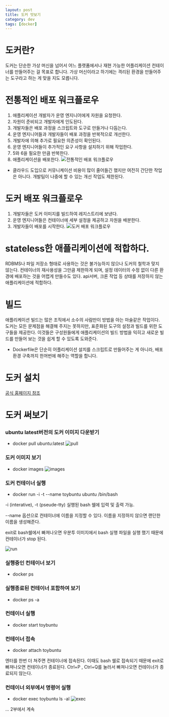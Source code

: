 ```yaml
---
layout: post
title: 도커 맛보기  
category: dev
tags: [docker]
---
```


# 도커란?
도커는 단순한 가상 머신을 넘어서 어느 플랫폼에서나 재현 가능한 어플리케이션 컨테이너를 만들어주는 걸 목표로 합니다. 
가상 머신이라고 하기에는 격리된 환경을 만들어주는 도구라고 하는 게 맞을 지도 모릅니다.

# 전통적인 배포 워크플로우
1. 애플리케이션 개발자가 운영 엔지니어에게 자원을 요청한다.
2. 자원이 준비되고 개발자에게 인도된다.
3. 개발자들은 배포 과정을 스크립트와 도구로 만들거나 다듬는다.
4. 운영 엔지니어들과 개발자들이 배포 과정을 반복적으로 개선한다.
5. 개발자에 의해 추가로 필요한 의존성이 확인된다.
6. 운영 엔지니어들이 추가적인 요구 사항을 설치하기 위해 작업한다.
7. 5와 6을 필요한 만큼 반복한다.
8. 애플리케이션을 배포한다.
![전통적인 배포 워크플로우](/public/img/deploy_workfolw.png)

* 클라우드 도입으로 커뮤니케이션 비용이 많이 줄어들긴 했지만 여전히 간단한 작업은 아니다.
개발팀이 나중에 할 수 있는 개선 작업도 제한된다. 

# 도커 배포 워크플로우
1. 개발자들은 도커 이미지를 빌드하여 레지스트리에 보낸다.
2. 운영 엔지니어들은 컨테이너에 세부 설정을 제공하고 자원을 배분한다.
3. 개발자들이 배포를 시작한다.
![도커 배포 워크플로우](/public/img/docker_deploy_workfolw.png)


# stateless한 애플리케이션에 적합하다.
RDBMS나 파일 저장소 형태로 사용하는 것은 불가능하지 않으나 도커의 철학과 맞지 않는다.
컨테이너의 재사용성을 그만큼 제한하게 되며, 설정 데이터의 수정 없이 다른 환경에 배포하는 것을 어렵게 만들수도 있다.
api서버, 크론 작업 등 상태를 저장하지 않는 애플리케이션에 적합하다.


# 빌드
애플리케이션 빌드는 많은 조직에서 소수의 사람만이 방법을 아는 마술같은 작업이다.
도커는 모든 문제점을 해결해 주지는 못하지만, 표준화된 도구의 설정과 빌드를 위한 도구들을 제공한다.
이것들은 구성원들에게 애플리케이션의 빌드 방법을 익히고 새로운 빌드를 만들어 보는 것을 쉽게 할 수 있도록 도와준다.

* Dockerfile은 단순히 어플리케이션 설치를 스크립트로 만들어주는 게 아니라, 배포환경 구축까지 한꺼번에 해주는 역할을 합니다.


# 도커 설치
[공식 홈페이지 참조](https://www.docker.com/products/overview)

# 도커 써보기

### ubuntu latest버전의 도커 이미지 다운받기
* docker pull ubuntu:latest
![pull](/public/img/docker_pull.png)

### 도커 이미지 보기
* docker images
![images](/public/img/docker_images.png)

### 도커 컨테이너 실행
* docker run -i -t --name toybuntu ubuntu /bin/bash

-i (interative), -t (pseude-tty) 실행된 bash 쉘에 입력 및 출력 가능.
 
--name 옵션으로 컨테이너에 이름을 지정할 수 있다. 이름을 지정하지 않으면 랜던한 이름을 생성해준다.

exit로 bash쉘에서 빠져나오면 우분투 이미지에서 bash 실행 파일을 실행 했기 때문에 컨테이너가 stop 된다.

![run](/public/img/docker_run.png)


### 실행중인 컨테이너 보기
* docker ps 

### 실행종료된 컨테이너 포함하여 보기
* docker ps -a 

### 컨테이너 실행
* docker start toybuntu

### 컨테이너 접속
* docker attach toybuntu

엔터를 한번 더 쳐주면 컨테이너에 접속된다.
이때도 bash 쉘로 접속되기 때문에 exit로 빠져나오면 컨테이너가 종료된다.
Ctrl+P , Ctrl+Q를 눌러서 빠져나오면 컨테이너가 종료되지 않는다.

### 컨테이너 외부에서 명령어 실행
* docker exec toybuntu ls -al
![exec](/public/img/docker_exec.png)



... 2부에서 계속
